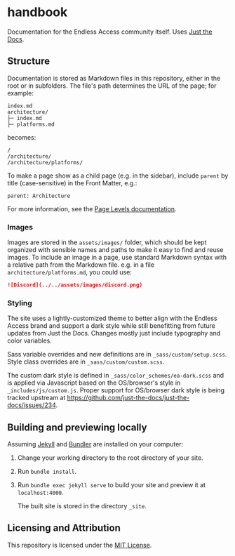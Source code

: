 # handbook

Documentation for the Endless Access community itself. Uses [Just the Docs].

## Structure

Documentation is stored as Markdown files in this repository, either in the root or in subfolders. The file's path determines the URL of the page; for example:

```
index.md
architecture/
├─ index.md
├─ platforms.md
```

becomes:

```
/
/architecture/
/architecture/platforms/
```

To make a page show as a child page (e.g. in the sidebar), include `parent` by title (case-sensitive) in the Front Matter, e.g.:

```
parent: Architecture
```

For more information, see the [Page Levels documentation](https://just-the-docs.com/docs/navigation/main/levels/).

### Images

Images are stored in the `assets/images/` folder, which should be kept organized with sensible names and paths to make it easy to find and reuse images. To include an image in a page, use standard Markdown syntax with a relative path from the Markdown file. e.g. in a file `architecture/platforms.md`, you could use:

```markdown
![Discord](../../assets/images/discord.png)
```  

### Styling

The site uses a lightly-customized theme to better align with the Endless Access brand and support a dark style while still benefitting from future updates from Just the Docs. Changes mostly just include typography and color variables.

Sass variable overrides and new definitions are in `_sass/custom/setup.scss`. Style class overrides are in `_sass/custom/custom.scss`.

The custom dark style is defined in `_sass/color_schemes/ea-dark.scss` and is applied via Javascript based on the OS/browser's style in `_includes/js/custom.js`. Proper support for OS/browser dark style is being tracked upstream at https://github.com/just-the-docs/just-the-docs/issues/234.

## Building and previewing locally

Assuming [Jekyll] and [Bundler] are installed on your computer:

1.  Change your working directory to the root directory of your site.

2.  Run `bundle install`.

3.  Run `bundle exec jekyll serve` to build your site and preview it at `localhost:4000`.

    The built site is stored in the directory `_site`.

## Licensing and Attribution

This repository is licensed under the [MIT License].

[Jekyll]: https://jekyllrb.com
[Just the Docs]: https://just-the-docs.com/
[Bundler]: https://bundler.io
[MIT License]: https://en.wikipedia.org/wiki/MIT_License
